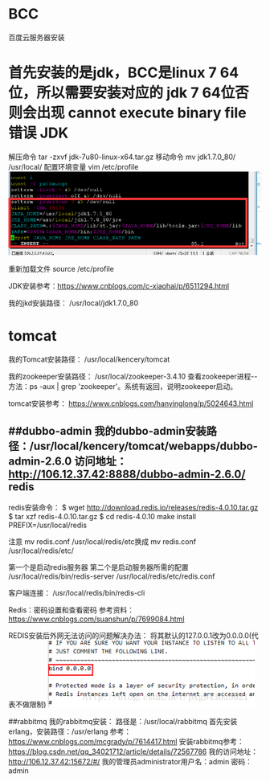 # BCC
百度云服务器安装

首先安装的是jdk，BCC是linux 7 64位，所以需要安装对应的 jdk 7 64位否则会出现 cannot execute binary file 错误
JDK
====
解压命令 tar -zxvf jdk-7u80-linux-x64.tar.gz
移动命令 mv jdk1.7.0_80/ /usr/local/
配置环境变量 vim /etc/profile
![Image text](https://github.com/lixing20080830/BCC/raw/master/images-folder/environment.png)

重新加载文件 source /etc/profile
  
JDK安装参考：https://www.cnblogs.com/c-xiaohai/p/6511294.html

我的jkd安装路径：
/usr/local/jdk1.7.0_80

tomcat
====
我的Tomcat安装路径：
/usr/local/kencery/tomcat

我的zookeeper安装路径：
/usr/local/zookeeper-3.4.10
查看zookeeper进程--方法：ps -aux | grep 'zookeeper'。系统有返回，说明zookeeper启动。

tomcat安装参考：
https://www.cnblogs.com/hanyinglong/p/5024643.html

##dubbo-admin
我的dubbo-admin安装路径：/usr/local/kencery/tomcat/webapps/dubbo-admin-2.6.0
访问地址：http://106.12.37.42:8888/dubbo-admin-2.6.0/
redis
-------
redis安装命令：
$ wget http://download.redis.io/releases/redis-4.0.10.tar.gz
$ tar xzf redis-4.0.10.tar.gz
$ cd redis-4.0.10
make install PREFIX=/usr/local/redis

注意 mv redis.conf /usr/local/redis/etc换成 mv redis.conf /usr/local/redis/etc/

第一个是启动redis服务器
第二个是启动服务器所需的配置
/usr/local/redis/bin/redis-server /usr/local/redis/etc/redis.conf

客户端连接：
/usr/local/redis/bin/redis-cli 

Redis：密码设置和查看密码
参考资料：https://www.cnblogs.com/suanshun/p/7699084.html

REDIS安装后外网无法访问的问题解决办法：
将其默认的127.0.0.1改为0.0.0.0(代表不做限制)
![Image text](https://github.com/lixing20080830/BCC/raw/master/images-folder/redis.png)

##rabbitmq
我的rabbitmq安装：
路径是：/usr/local/rabbitmq
首先安装erlang，安装路径：/usr/erlang
参考：https://www.cnblogs.com/mcgrady/p/7614417.html
安装rabbitmq参考：https://blog.csdn.net/qq_34021712/article/details/72567786
我的访问地址：http://106.12.37.42:15672/#/
我的管理员administrator用户名：admin 密码：admin


